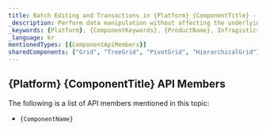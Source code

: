 ```yaml
---
title: Batch Editing and Transactions in {Platform} {ComponentTitle} - Infragistics
_description: Perform data manipulation without affecting the underlying data with {ComponentTitle} Batch Editing, using {Platform} {ComponentTitle}. See demos & examples!
_keywords: {Platform}, {ComponentKeywords}, {ProductName}, Infragistics
_language: kr
mentionedTypes: [{ComponentApiMembers}]
sharedComponents: ["Grid", "TreeGrid", "PivotGrid", "HierarchicalGrid"]
---
```


## {Platform} {ComponentTitle} API Members

The following is a list of API members mentioned in this topic:

- `{ComponentName}`